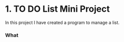
# 1. TO DO List Mini Project

In this project I have created a program to manage a list. 

### What 